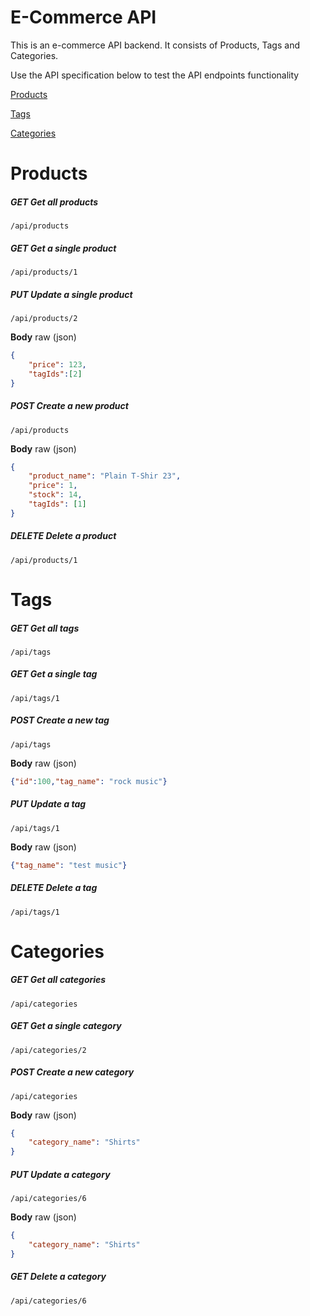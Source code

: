 # E-Commerce API
This is an e-commerce API backend. It consists of Products, Tags and Categories.

Use the API specification below to test the API endpoints functionality

[Products](#products)

[Tags](#tags)

[Categories](#categories)



# Products
##### **GET** Get all products
    
    
`/api/products`


##### **GET** Get a single product
    
    
`/api/products/1`


##### **PUT** Update a single product
    
    
`/api/products/2`

**Body** raw (json)
```json
{
    "price": 123,
    "tagIds":[2]
}
````
##### **POST** Create a new product
    
    
`/api/products`

**Body** raw (json)
```json
{
    "product_name": "Plain T-Shir 23",
    "price": 1,
    "stock": 14,
    "tagIds": [1]
}
````
##### **DELETE** Delete a product
    
    
`/api/products/1`


# Tags
##### **GET** Get all tags
    
    
`/api/tags`


##### **GET** Get a single tag
    
    
`/api/tags/1`


##### **POST** Create a new tag
    
    
`/api/tags`

**Body** raw (json)
```json
{"id":100,"tag_name": "rock music"}
````
##### **PUT** Update a tag
    
    
`/api/tags/1`

**Body** raw (json)
```json
{"tag_name": "test music"}
````
##### **DELETE** Delete a tag
    
    
`/api/tags/1`


# Categories
##### **GET** Get all categories
    
    
`/api/categories`


##### **GET** Get a single category
    
    
`/api/categories/2`


##### **POST** Create a new category
    
    
`/api/categories`

**Body** raw (json)
```json
{
    "category_name": "Shirts"
}
````
##### **PUT** Update a category
    
    
`/api/categories/6`

**Body** raw (json)
```json
{
    "category_name": "Shirts"
}
````
##### **GET** Delete a category
    
    
`/api/categories/6`



